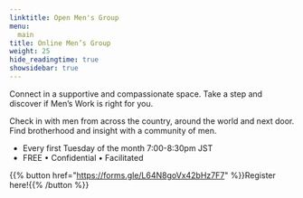 ```yaml
---
linktitle: Open Men's Group
menu:
  main
title: Online Men’s Group
weight: 25
hide_readingtime: true
showsidebar: true
---
```


Connect in a supportive and compassionate space. Take a step and discover if Men’s Work is right for you.

Check in with men from across the country, around the world and next door. Find brotherhood and insight with a community of men.

* Every first Tuesday of the month 7:00-8:30pm JST
* FREE • Confidential • Facilitated


{{% button href="https://forms.gle/L64N8goVx42bHz7F7" %}}Register here!{{% /button %}}
